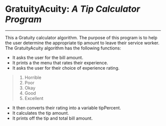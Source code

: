 # **GratuityAcuity:** _A Tip Calculator Program_
---
This a Gratuity calculator algorithm. The purpose of this program is to help the user determine the appropriate tip amount to leave their service worker. The GratuityAcuity algorithm has the following functions:
- It asks the user for the bill amount.
- It prints a the menu that rates their experience.
- It asks the user for their choice of experience rating.
>  1. Horrible 
>  2. Poor 
>  3. Okay 
>  4. Good 
>  5. Excellent
- It then converts their rating into a variable tipPercent.
- It calculates the tip amount.
- It prints off the tip and total bill amount.

